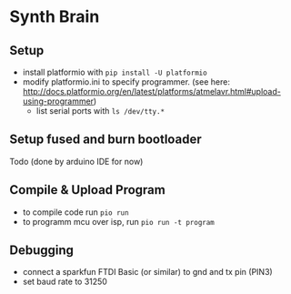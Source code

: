 # Synth Brain

## Setup

* install platformio with `pip install -U platformio`
* modify platformio.ini to specify programmer. (see here: http://docs.platformio.org/en/latest/platforms/atmelavr.html#upload-using-programmer)
    * list serial ports with `ls /dev/tty.*`

## Setup fused and burn bootloader

Todo (done by arduino IDE for now)

## Compile & Upload Program 

* to compile code run `pio run`
* to programm mcu over isp, run `pio run -t program`

## Debugging

* connect a sparkfun FTDI Basic (or similar) to gnd and tx pin (PIN3)
* set baud rate to 31250